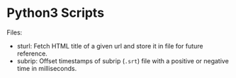 # Python3 Scripts

Files:
- sturl:  Fetch HTML title of a given url and store it in file for future reference.
- subrip: Offset timestamps of subrip (`.srt`) file with a positive or negative time in milliseconds.
